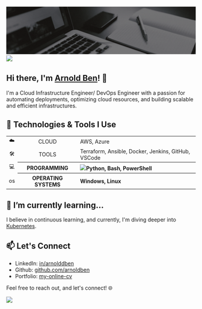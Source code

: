 ![Profile-Header](https://github.com/arnoldben/arnoldben/blob/main/images/github-profile-header.gif?raw=true)
![](https://komarev.com/ghpvc/?username=arnoldben)

## Hi there, I'm [Arnold Ben](https://arnoldben.github.io/my-online-cv)! 👋

I'm a Cloud Infrastructure Engineer/ DevOps Engineer with a passion for automating deployments, optimizing cloud resources, and building scalable and efficient infrastructures. 
<!-- My journey in the tech world has been exciting, and I love tackling challenges that come my way. -->

## 🔧 Technologies & Tools I Use

<table>
  <tr>
    <td align="center">☁️</td>
    <td align="center">CLOUD</th>
    <td align="left">AWS, Azure</th>
  </tr>
  <tr>
    <td align="center">🛠</td>
    <td align="center">TOOLS</th>
    <td align="left">Terraform, Ansible, Docker, Jenkins, GitHub, VSCode</th>
  </tr>
  <tr>
    <td align="center">💻</td>
    <th align="center">PROGRAMMING</th>
    <th align="left"><img height=50 src="https://cdn.jsdelivr.net/gh/devicons/devicon/icons/python/python-original.svg"/>Python, Bash, PowerShell</th>
  </tr>
  <tr>
    <td align="center">os</td>
    <th align="center">OPERATING SYSTEMS</th>
    <th align="left">Windows, Linux</th>
  </tr>
</table>

## 🌱 I’m currently learning...

I believe in continuous learning, and currently, I'm diving deeper into [Kubernetes](https://kubernetes.io/).

## 📫 Let's Connect

- LinkedIn: [in/arnolddben](https://www.linkedin.com/in/arnolddben)
- Github: [github.com/arnoldben](https://github.com/arnoldben)
- Portfolio: [my-online-cv](https://arnoldben.github.io/my-online-cv)

Feel free to reach out, and let's connect! 🌐

<!-- <img src="https://github-readme-stats.vercel.app/api/top-langs?username=arnoldben"/>
<img src="https://github-readme-stats.vercel.app/api/top-langs?username=arnoldben"/> -->
<img src="https://github-readme-streak-stats.herokuapp.com/?user=arnoldben&theme=dark"/>
